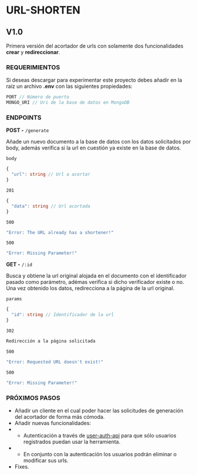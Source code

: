 # URL-SHORTEN

## V1.0
Primera versión del acortador de urls con solamente dos funcionalidades **crear** y **redireccionar**.

### REQUERIMIENTOS
Si deseas descargar para experimentar este proyecto debes añadir en la raíz un archivo **.env** con las siguientes propiedades:
```Typescript
PORT // Número de puerto
MONGO_URI // Uri de la base de datos en MongoDB
```

### ENDPOINTS
**POST -** ``/generate``

Añade un nuevo documento a la base de datos con los datos solicitados por body, además verifica si la url en cuestión ya existe en la base de datos.

``body``
```Typescript
{
  "url": string // Url a acortar
}
```
``201``
```Typescript
{
  "data": string // Url acortada
}
```
``500``
```Typescript
"Error: The URL already has a shortener!"
```
``500``
```Typescript
"Error: Missing Parameter!"
```

**GET -** ``/:id``

Busca y obtiene la url original alojada en el documento con el identificador pasado como parámetro, adémas verifica si dicho verificador existe o no. Una vez obtenido los datos, redirecciona a la página de la url original.

``params``
```Typescript
{
  "id": string // Identificador de la url
}
```
``302``
```Typescript
Redirección a la página solicitada
```
``500``
```Typescript
"Error: Requested URL doesn't exist!"
```
``500``
```Typescript
"Error: Missing Parameter!"
```

### PRÓXIMOS PASOS
- Añadir un cliente en el cual poder hacer las solicitudes de generación del acortador de forma más cómoda.
- Añadir nuevas funcionalidades:
- - Autenticación a través de [user-auth-api](https://github.com/GusEngers/user-auth-api) para que sólo usuarios registrados puedan usar la herramienta.
- - En conjunto con la autenticación los usuarios podrán eliminar o modificar sus urls.
- Fixes.